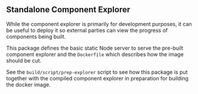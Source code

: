 ## Standalone Component Explorer

While the component explorer is primarily for development purposes, it can
be useful to deploy it so external parties can view the progress of components
being built.

This package defines the basic static Node server to serve the pre-built component
explorer and the `Dockerfile` which describes how the image should be cut.

See the `build/script/prep-explorer` script to see how this package is put
together with the compiled component explorer in preparation for building
the docker image.
